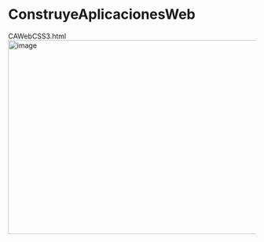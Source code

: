 # ConstruyeAplicacionesWeb


CAWebCSS3.html<br>
<img width="871" height="396" alt="image" src="https://github.com/user-attachments/assets/68fede05-d265-4bab-b253-bf0b6aaf8ba6" />



